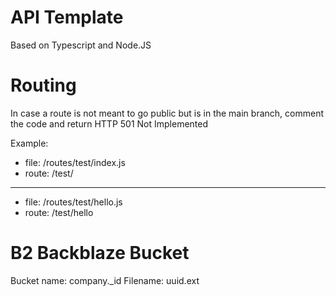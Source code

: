 # API Template
Based on Typescript and Node.JS

# Routing
In case a route is not meant to go public but is in the main branch, comment the code and return HTTP 501 Not Implemented

Example:
* file: /routes/test/index.js
* route: /test/
---
* file: /routes/test/hello.js
* route: /test/hello


# B2 Backblaze Bucket
Bucket name: company._id
Filename: uuid.ext